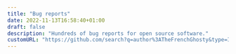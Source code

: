 ```yaml
---
title: "Bug reports"
date: 2022-11-13T16:58:40+01:00
draft: false
description: "Hundreds of bug reports for open source software."
customURL: "https://github.com/search?q=author%3ATheFrenchGhosty&type=Issues"
---
```

